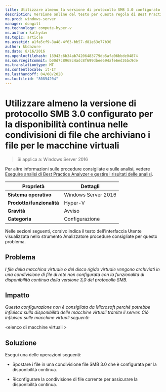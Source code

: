 ```yaml
---
title: Utilizzare almeno la versione di protocollo SMB 3.0 configurato per la disponibilità continua nelle condivisioni di file che archiviano i file per le macchine virtuali
description: Versione online del testo per questa regola di Best Practices Analyzer.
ms.prod: windows-server
manager: dongill
ms.technology: compute-hyper-v
ms.author: kathydav
ms.topic: article
ms.assetid: a1fa5cf9-8a48-4f63-bb57-d81e63e77b30
author: kbdazure
ms.date: 8/16/2016
ms.openlocfilehash: 18943c6b34ab74206483779db5afa06bbde04874
ms.sourcegitcommit: b00d7c8968c4adc8f699dbee694afe6ed36bc9de
ms.translationtype: MT
ms.contentlocale: it-IT
ms.lasthandoff: 04/08/2020
ms.locfileid: "80854204"
---
```

# <a name="use-at-least-smb-protocol-version-30-configured-for-continuous-availability-on-file-shares-that-store-files-for-virtual-machines"></a>Utilizzare almeno la versione di protocollo SMB 3.0 configurato per la disponibilità continua nelle condivisioni di file che archiviano i file per le macchine virtuali

>Si applica a: Windows Server 2016

Per altre informazioni sulle procedure consigliate e sulle analisi, vedere [Eseguire analisi di Best Practice Analyzer e gestire i risultati delle analisi](https://go.microsoft.com/fwlink/p/?LinkID=223177).  
  
|Proprietà|Dettagli|  
|-|-|  
|**Sistema operativo**|Windows Server 2016|  
|**Prodotto/funzionalità**|Hyper-V|  
|**Gravità**|Avviso|  
|**Categoria**|Configurazione|  
  
Nelle sezioni seguenti, corsivo indica il testo dell'interfaccia Utente visualizzata nello strumento Analizzatore procedure consigliate per questo problema.  
  
## <a name="issue"></a>**Problema**  
*I file della macchina virtuale o del disco rigido virtuale vengono archiviati in una condivisione di file di rete non configurata con la funzionalità di disponibilità continua della versione 3,0 del protocollo SMB.*  
  
## <a name="impact"></a>**Impatto**  
*Questa configurazione non è consigliata da Microsoft perché potrebbe influisca sulla disponibilità delle macchine virtuali tramite il server. Ciò influisca sulle macchine virtuali seguenti:*  
  
\<elenco di macchine virtuali >  
  
## <a name="resolution"></a>**Soluzione**  
Esegui una delle operazioni seguenti:  
  
-   Spostare i file in una condivisione file SMB 3.0 che è configurata per la disponibilità continua.  
  
-   Riconfigurare la condivisione di file corrente per assicurare la disponibilità continua.  
  


